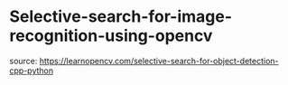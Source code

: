 # Selective-search-for-image-recognition-using-opencv
source: https://learnopencv.com/selective-search-for-object-detection-cpp-python

